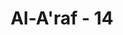 ---
title: "Al-A'raf - 14"
no: 14
arabic_no: ١٤
ayah: قَالَ اَنْظِرْنِيْٓ اِلٰى يَوْمِ يُبْعَثُوْنَ 
translation: "(Iblis) menjawab, “Berilah aku penangguhan waktu, sampai hari mereka dibangkitkan.”"
tafsir: "Ketika Iblis mendengar perintah Allah itu agar ia turun dan keluar dari surga, maka Iblis minta dipanjangkan umurnya dan jangan dimatikan dahulu, begitu juga keturunannya sampai hari kebangkitan di hari kemudian, agar waktu yang cukup lama dan panjang itu dapat dipergunakan dengan sebaik-baiknya untuk menggoda dan menyesatkan Adam dan anak-cucunya selama hidup di dunia."
---